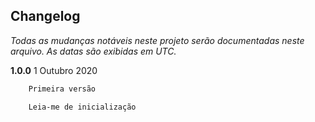 ﻿## Changelog

_Todas as mudanças notáveis ​​neste projeto serão documentadas neste arquivo. As datas são exibidas em UTC._


**1.0.0**
1 Outubro 2020

```sh
    Primeira versão

    Leia-me de inicialização
```
